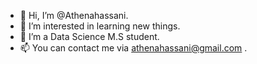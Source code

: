 - 👋 Hi, I’m @Athenahassani.
- 👀 I’m interested in learning new things.
- 🌱 I’m a Data Science M.S student.
- 📫 You can contact me via athenahassani@gmail.com .

<!---
Athenahassani/Athenahassani is a ✨ special ✨ repository because its `README.md` (this file) appears on your GitHub profile.
You can click the Preview link to take a look at your changes.
--->
